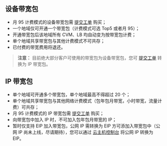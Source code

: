 ## 设备带宽包
- 月 95 计费模式的设备带宽包需 [提交工单]() 购买；
- 一个地域仅可开通一个带宽包（计费模式可选 Top5 或者月 95）；
- 开通带宽包后该地域所有 CVM、LB 均自动变为按带宽包计费；
- 单个地域共享带宽包与其他计费模式不可共存；
- 已付费的带宽费用将退还。
>**注意：**
>目前绝大部分客户可使用的带宽包为设备带宽包，您可 [提交工单]() 转换为 IP 带宽包。

## IP 带宽包
- 单个地域可开通多个带宽包，单个地域最高不得超过 20 个；
- 单个地域共享带宽包与其他网络计费模式（包年包月带宽，小时带宽，流量计费）可共存；
- 月 95 计费模式的 IP 带宽包需 [提交工单]() 购买；
- 向带宽包中加入 IP 时，不可加入包年包月带宽的 IP；
- 暂时仅支持 EIP 加入带宽包，公网 IP 需转换为 EIP 方可添加入带宽包中（公网 IP 尚未上线，尽请期待），您可以通过 [云主机控制台](http://console.tcecqpoc.fsphere.cn/cvm/index) 将公网 IP 转换为 EIP。

